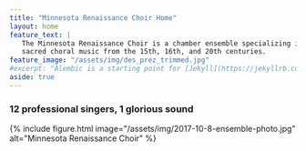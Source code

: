 ```yaml
---
title: "Minnesota Renaissance Choir Home"
layout: home
feature_text: |
   The Minnesota Renaissance Choir is a chamber ensemble specializing in the performance of 
   sacred choral music from the 15th, 16th, and 20th centuries.
feature_image: "/assets/img/des_prez_trimmed.jpg"
#excerpt: "Alembic is a starting point for [Jekyll](https://jekyllrb.com/) projects. Rather than starting from scratch, this boilerplate is designed to get the ball rolling immediately. Install it, configure it, tweak it, push it."
aside: true
---
```


### 12 professional singers, 1 glorious sound

{% include figure.html image="/assets/img/2017-10-8-ensemble-photo.jpg" alt="Minnesota Renaissance Choir" %} 


